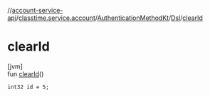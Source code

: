//[account-service-api](../../../../index.md)/[classtime.service.account](../../index.md)/[AuthenticationMethodKt](../index.md)/[Dsl](index.md)/[clearId](clear-id.md)

# clearId

[jvm]\
fun [clearId](clear-id.md)()

<code>int32 id = 5;</code>
